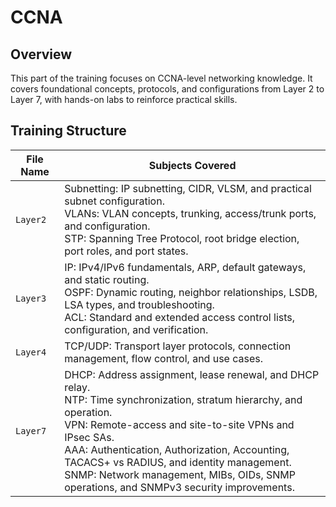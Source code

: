 # CCNA

## Overview
This part of the training focuses on CCNA-level networking knowledge. It covers foundational concepts, protocols, and configurations from Layer 2 to Layer 7, with hands-on labs to reinforce practical skills.

## Training Structure
| File Name   | Subjects Covered |
| ----------- | ---------------- |
| `Layer2` | Subnetting: IP subnetting, CIDR, VLSM, and practical subnet configuration. <br> VLANs: VLAN concepts, trunking, access/trunk ports, and configuration. <br> STP: Spanning Tree Protocol, root bridge election, port roles, and port states. |
| `Layer3` | IP: IPv4/IPv6 fundamentals, ARP, default gateways, and static routing. <br> OSPF: Dynamic routing, neighbor relationships, LSDB, LSA types, and troubleshooting. <br> ACL: Standard and extended access control lists, configuration, and verification. |
| `Layer4` | TCP/UDP: Transport layer protocols, connection management, flow control, and use cases. |
| `Layer7` | DHCP: Address assignment, lease renewal, and DHCP relay. <br> NTP: Time synchronization, stratum hierarchy, and operation. <br> VPN: Remote-access and site-to-site VPNs and IPsec SAs. <br> AAA: Authentication, Authorization, Accounting, TACACS+ vs RADIUS, and identity management. <br> SNMP: Network management, MIBs, OIDs, SNMP operations, and SNMPv3 security improvements. |
